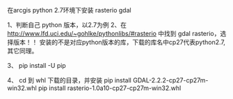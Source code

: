在arcgis python 2.7环境下安装 rasterio   gdal

1、判断自己 python 版本，以2.7为例
2、在 http://www.lfd.uci.edu/~gohlke/pythonlibs/#rasterio   中找到 gdal  rasterio，选择版本！！
	安装的不是对应python版本的库，下载的库名中cp27代表python2.7,其它同理。
	
3、	pip install -U pip

4、 cd 到 whl 下载的目录，并安装 
	pip install GDAL-2.2.2-cp27-cp27m-win32.whl
	pip install rasterio-1.0a10-cp27-cp27m-win32.whl
